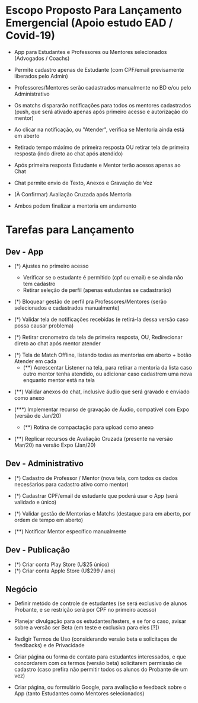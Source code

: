# Escopo Proposto Para Lançamento Emergencial (Apoio estudo EAD / Covid-19)

+ App para Estudantes e Professores ou Mentores selecionados (Advogados / Coachs)

+ Permite cadastro apenas de Estudante (com CPF/email previsamente liberados pelo Admin)

+ Professores/Mentores serão cadastrados manualmente no BD e/ou pelo Administrativo

+ Os matchs dispararão notificações para todos os mentores cadastrados (push, que será ativado apenas após primeiro acesso e autorização do mentor)

+ Ao clicar na notificação, ou "Atender", verifica se Mentoria ainda está em aberto

+ Retirado tempo máximo de primeira resposta OU retirar tela de primeira resposta (indo direto ao chat após atendido)

+ Após primeira resposta Estudante e Mentor terão acesos apenas ao Chat

+ Chat permite envio de Texto, Anexos e Gravação de Voz

+ (À Confirmar) Avaliação Cruzada após Mentoria

+ Ambos podem finalizar a mentoria em andamento







# Tarefas para Lançamento

## Dev - App

+ (*) Ajustes no primeiro acesso
   - Verificar se o estudante é permitido (cpf ou email) e se ainda não tem cadastro
   - Retirar seleção de perfil (apenas estudantes se cadastrarão)

+ (*) Bloquear gestão de perfil pra Professores/Mentores (serão selecionados e cadastrados manualmente)

+ (*) Validar tela de notificações recebidas (e retirá-la dessa versão caso possa causar problema)

+ (*) Retirar cronometro da tela de primeira resposta, OU, Redirecionar direto ao chat após mentor atender

- (*) Tela de Match Offline, listando todas as mentorias em aberto + botão Atender em cada
	- (**) Acrescentar Listener na tela, para retirar a mentoria da lista caso outro mentor tenha atendido, ou adicionar caso cadastrem uma nova enquanto mentor está na tela

+ (**) Validar anexos do chat, inclusive áudio que será gravado e enviado como anexo

+ (***) Implementar recurso de gravação de Áudio, compatível com Expo (versão de Jan/20)
   - (**) Rotina de compactação para upload como anexo

+ (**) Replicar recursos de Avaliação Cruzada (presente na versão Mar/20) na versão Expo (Jan/20)


## Dev - Administrativo

+ (*) Cadastro de Professor / Mentor (nova tela, com todos os dados necesśarios para cadastro ativo como mentor)

+ (*) Cadastrar CPF/email de estudante que poderá usar o App (será validado e único)

+ (*) Validar gestão de Mentorias e Matchs (destaque para em aberto, por ordem de tempo em aberto)

+ (**) Notificar Mentor específico manualmente


## Dev - Publicação

+ (*) Criar conta Play Store (U$25 único)
+ (*) Criar conta Apple Store (U$299 / ano)



## Negócio

+ Definir metódo de controle de estudantes (se será exclusivo de alunos Probante, e se restrição será por CPF no primeiro acesso)

+ Planejar divulgação para os estudantes/testers, e se for o caso, avisar sobre a versão ser Beta (em teste e exclusiva para eles [?])

+ Redigir Termos de Uso (considerando versão beta e solicitaçes de feedbacks) e de Privacidade

+ Criar página ou forma de contato para estudantes interessados, e que concordarem com os termos (versão beta) solicitarem permissão de cadastro (caso prefira não permitir todos os alunos do Probante de um vez)

+ Criar página, ou formulário Google, para avaliação e feedback sobre o App (tanto Estudantes como Mentores selecionados)
